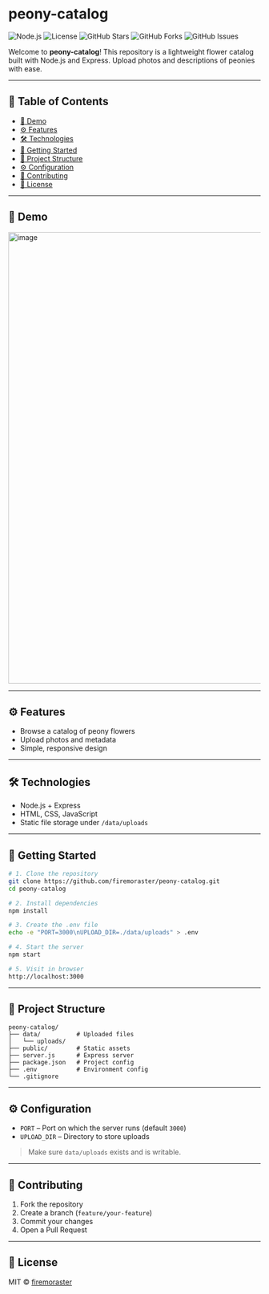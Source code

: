 # peony-catalog

![Node.js](https://img.shields.io/badge/Node.js-Express-green?style=for-the-badge&logo=node.js)
![License](https://img.shields.io/badge/License-MIT-blue?style=for-the-badge)
![GitHub Stars](https://img.shields.io/github/stars/firemoraster/peony-catalog?style=for-the-badge)
![GitHub Forks](https://img.shields.io/github/forks/firemoraster/peony-catalog?style=for-the-badge)
![GitHub Issues](https://img.shields.io/github/issues/firemoraster/peony-catalog?style=for-the-badge)

Welcome to **peony-catalog**! This repository is a lightweight flower catalog built with Node.js and Express. Upload photos and descriptions of peonies with ease.

---

## 📑 Table of Contents

- [🎨 Demo](#-demo)
- [⚙️ Features](#-features)
- [🛠 Technologies](#-technologies)
- [🚀 Getting Started](#-getting-started)
- [📁 Project Structure](#-project-structure)
- [⚙️ Configuration](#-configuration)
- [🤝 Contributing](#-contributing)
- [📄 License](#-license)

---

## 🎨 Demo

<img width="1764" height="900" alt="image" src="https://github.com/user-attachments/assets/2ebb53b0-6c7c-48e1-8e30-d63505ca9694" />





---

## ⚙️ Features

- Browse a catalog of peony flowers
- Upload photos and metadata
- Simple, responsive design

---

## 🛠 Technologies

- Node.js + Express
- HTML, CSS, JavaScript
- Static file storage under `/data/uploads`

---

## 🚀 Getting Started

```bash
# 1. Clone the repository
git clone https://github.com/firemoraster/peony-catalog.git
cd peony-catalog

# 2. Install dependencies
npm install

# 3. Create the .env file
echo -e "PORT=3000\nUPLOAD_DIR=./data/uploads" > .env

# 4. Start the server
npm start

# 5. Visit in browser
http://localhost:3000
```

---

## 📁 Project Structure

```
peony-catalog/
├── data/          # Uploaded files
│   └── uploads/
├── public/        # Static assets
├── server.js      # Express server
├── package.json   # Project config
├── .env           # Environment config
└── .gitignore
```

---

## ⚙️ Configuration

- `PORT` – Port on which the server runs (default `3000`)
- `UPLOAD_DIR` – Directory to store uploads

> Make sure `data/uploads` exists and is writable.

---

## 🤝 Contributing

1. Fork the repository
2. Create a branch (`feature/your-feature`)
3. Commit your changes
4. Open a Pull Request

---

## 📄 License

MIT © [firemoraster](https://github.com/firemoraster)
